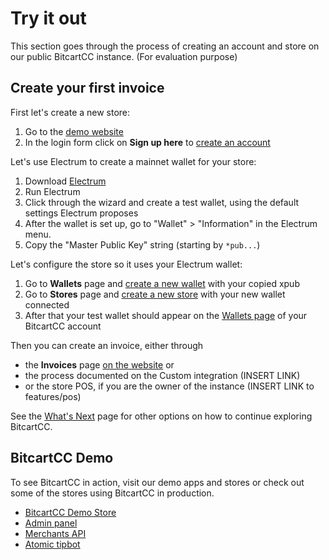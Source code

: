 # Try it out

This section goes through the process of creating an account and store on our public BitcartCC instance. \(For evaluation purpose\)

## Create your first invoice <a id="create-your-first-invoice"></a>

First let's create a new store:

1. Go to the [demo website](https://admin.bitcartcc.com)
2. In the login form click on **Sign up here** to [create an account](https://admin.bitcartcc.com/register)

Let's use Electrum to create a mainnet wallet for your store:

1. Download [Electrum](https://electrum.org)
2. Run Electrum
3. Click through the wizard and create a test wallet, using the default settings Electrum proposes
4. After the wallet is set up, go to "Wallet" &gt; "Information" in the Electrum menu.
5. Copy the "Master Public Key" string \(starting by `*pub...`\)

Let's configure the store so it uses your Electrum wallet:

1. Go to **Wallets** page and [create a new wallet](https://admin.bitcartcc.com/wallets) with your copied xpub
2. Go to **Stores** page and [create a new store](https://admin.bitcartcc.com/stores) with your new wallet connected
3. After that your test wallet should appear on the [Wallets page](https://admin.bitcartcc.com/wallets) of your BitcartCC account

Then you can create an invoice, either through

* the **Invoices** page [on the website](https://admin.bitcartcc.com/invoices) or
* the process documented on the Custom integration \(INSERT LINK\)
* or the store POS, if you are the owner of the instance \(INSERT LINK to features/pos\)

See the [What's Next](https://docs.bitcartcc.com/getting-started/whatsnext) page for other options on how to continue exploring BitcartCC.

## BitcartCC Demo <a id="bitcartcc-demo"></a>

To see BitcartCC in action, visit our demo apps and stores or check out some of the stores using BitcartCC in production.

* [BitcartCC Demo Store](https://store.bitcartcc.com)
* [Admin panel](https://admin.bitcartcc.com)
* [Merchants API](https://api.bitcartcc.com)
* [Atomic tipbot](https://t.me/bitcart_atomic_tipbot)

